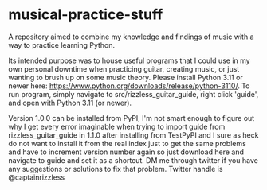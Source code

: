 # musical-practice-stuff
A repository aimed to combine my knowledge and findings of music with a way to practice learning Python.

Its intended purpose was to house useful programs that I could use in my own personal downtime when practicing guitar, creating music, or just wanting to brush up
on some music theory. Please install Python 3.11 or newer here: https://www.python.org/downloads/release/python-3110/.
To run program, simply navigate to src/rizzless_guitar_guide, right click 'guide', and open with Python 3.11 (or newer).

Version 1.0.0 can be installed from PyPI, I'm not smart enough to figure out why I get every error imaginable when trying to import guide from rizzless_guitar_guide in 1.1.0 after installing from TestPyPI and I sure as heck do not want to install it from the real index just to get the same problems and have to increment version number again so just download here and navigate to guide and set it as a shortcut. DM me through twitter if you have any suggestions or solutions to fix that problem. Twitter handle is @captainrizzless
